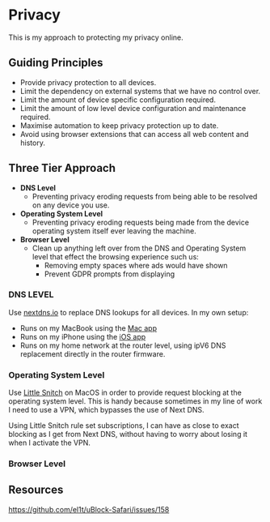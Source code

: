 # Privacy

This is my approach to protecting my privacy online.

## Guiding Principles
- Provide privacy protection to all devices.
- Limit the dependency on external systems that we have no control over.
- Limit the amount of device specific configuration required.
- Limit the amount of low level device configuration and maintenance required.
- Maximise automation to keep privacy protection up to date.
- Avoid using browser extensions that can access all web content and history.

## Three Tier Approach

- __DNS Level__
  - Preventing privacy eroding requests from being able to be resolved on any device you use.
- __Operating System Level__
  - Preventing privacy eroding requests being made from the device operating system itself ever leaving the machine.
- __Browser Level__
  - Clean up anything left over from the DNS and Operating System level that effect the browsing experience such us:
    - Removing empty spaces where ads would have shown
    - Prevent GDPR prompts from displaying

### DNS LEVEL

Use [nextdns.io](nextdns.io) to replace DNS lookups for all devices. In my own setup:

- Runs on my MacBook using the [Mac app](https://apps.apple.com/us/app/nextdns/id1464122853?mt=12)
- Runs on my iPhone using the [iOS app](https://apps.apple.com/us/app/nextdns/id1463342498)
- Runs on my home network at the router level, using ipV6 DNS replacement directly in the router firmware.

### Operating System Level

Use [Little Snitch](https://www.obdev.at/products/littlesnitch/index.html) on MacOS in order to provide request blocking at the operating system level. This is handy because sometimes in my line of work I need to use a VPN, which bypasses the use of Next DNS.

Using Little Snitch rule set subscriptions, I can have as close to exact blocking as I get from Next DNS, without having to worry about losing it when I activate the VPN.

### Browser Level





## Resources
https://github.com/el1t/uBlock-Safari/issues/158
